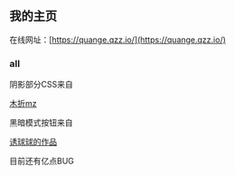 ## 我的主页


在线网址：[https://quange.qzz.io/](https://quange.qzz.io/)


###  all


阴影部分CSS来自

[木折mz](https://space.bilibili.com/794739)


黑暗模式按钮来自

[诱球球的作品](https://www.bilibili.com/video/BV19g4y1N7bu/)

目前还有亿点BUG
